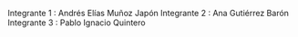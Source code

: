 Integrante 1 : Andrés Elías Muñoz Japón
Integrante 2 : Ana Gutiérrez Barón 
Integrante 3 : Pablo Ignacio Quintero
